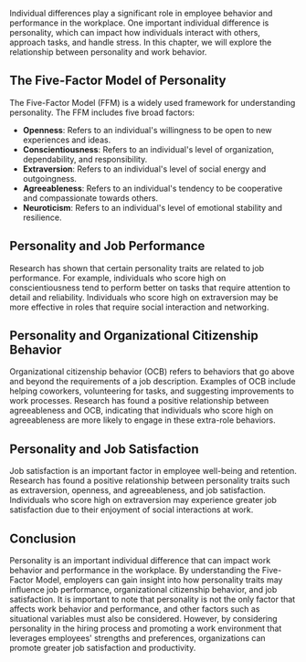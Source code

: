 
Individual differences play a significant role in employee behavior and performance in the workplace. One important individual difference is personality, which can impact how individuals interact with others, approach tasks, and handle stress. In this chapter, we will explore the relationship between personality and work behavior.

The Five-Factor Model of Personality
------------------------------------

The Five-Factor Model (FFM) is a widely used framework for understanding personality. The FFM includes five broad factors:

* **Openness**: Refers to an individual's willingness to be open to new experiences and ideas.
* **Conscientiousness**: Refers to an individual's level of organization, dependability, and responsibility.
* **Extraversion**: Refers to an individual's level of social energy and outgoingness.
* **Agreeableness**: Refers to an individual's tendency to be cooperative and compassionate towards others.
* **Neuroticism**: Refers to an individual's level of emotional stability and resilience.

Personality and Job Performance
-------------------------------

Research has shown that certain personality traits are related to job performance. For example, individuals who score high on conscientiousness tend to perform better on tasks that require attention to detail and reliability. Individuals who score high on extraversion may be more effective in roles that require social interaction and networking.

Personality and Organizational Citizenship Behavior
---------------------------------------------------

Organizational citizenship behavior (OCB) refers to behaviors that go above and beyond the requirements of a job description. Examples of OCB include helping coworkers, volunteering for tasks, and suggesting improvements to work processes. Research has found a positive relationship between agreeableness and OCB, indicating that individuals who score high on agreeableness are more likely to engage in these extra-role behaviors.

Personality and Job Satisfaction
--------------------------------

Job satisfaction is an important factor in employee well-being and retention. Research has found a positive relationship between personality traits such as extraversion, openness, and agreeableness, and job satisfaction. Individuals who score high on extraversion may experience greater job satisfaction due to their enjoyment of social interactions at work.

Conclusion
----------

Personality is an important individual difference that can impact work behavior and performance in the workplace. By understanding the Five-Factor Model, employers can gain insight into how personality traits may influence job performance, organizational citizenship behavior, and job satisfaction. It is important to note that personality is not the only factor that affects work behavior and performance, and other factors such as situational variables must also be considered. However, by considering personality in the hiring process and promoting a work environment that leverages employees' strengths and preferences, organizations can promote greater job satisfaction and productivity.
